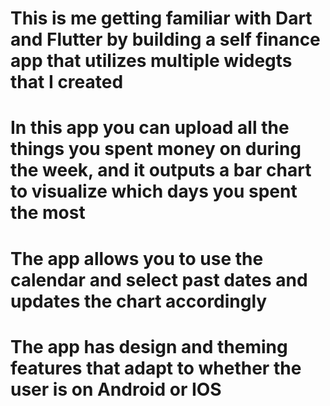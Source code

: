 # This is me getting familiar with Dart and Flutter by building a self finance app that utilizes multiple widegts that I created
# In this app you can upload all the things you spent money on during the week, and it outputs a bar chart to visualize which days you spent the most
# The app allows you to use the calendar and select past dates and updates the chart accordingly
# The app has design and theming features that adapt to whether the user is on Android or IOS
 
